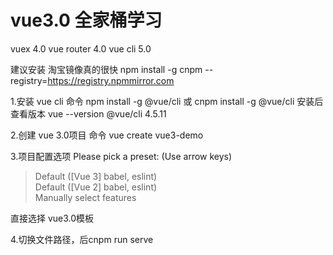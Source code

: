 # vue3.0 全家桶学习
vuex 4.0
vue router 4.0
vue cli 5.0

<!-- 如果你之前用的是vue2.0，那么需要删除（没有则跳过第一步）npm uni -g vue-cli -->
建议安装 淘宝镜像真的很快 npm install -g cnpm --registry=https://registry.npmmirror.com

1.安装 vue cli 
命令 npm install -g @vue/cli 或 cnpm install -g @vue/cli 安装后查看版本  vue --version  @vue/cli 4.5.11

2.创建 vue 3.0项目
命令 vue create vue3-demo

3.项目配置选项
 Please pick a preset: (Use arrow keys)
> Default ([Vue 3] babel, eslint)       
  Default ([Vue 2] babel, eslint)       
  Manually select features

直接选择 vue3.0模板

4.切换文件路径，后cnpm run serve

